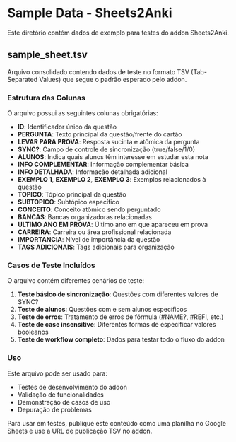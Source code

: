 # Sample Data - Sheets2Anki

Este diretório contém dados de exemplo para testes do addon Sheets2Anki.

## sample_sheet.tsv

Arquivo consolidado contendo dados de teste no formato TSV (Tab-Separated Values) que segue o padrão esperado pelo addon.

### Estrutura das Colunas

O arquivo possui as seguintes colunas obrigatórias:

- **ID**: Identificador único da questão
- **PERGUNTA**: Texto principal da questão/frente do cartão  
- **LEVAR PARA PROVA**: Resposta sucinta e atômica da pergunta
- **SYNC?**: Campo de controle de sincronização (true/false/1/0)
- **ALUNOS**: Indica quais alunos têm interesse em estudar esta nota
- **INFO COMPLEMENTAR**: Informação complementar básica
- **INFO DETALHADA**: Informação detalhada adicional
- **EXEMPLO 1**, **EXEMPLO 2**, **EXEMPLO 3**: Exemplos relacionados à questão
- **TOPICO**: Tópico principal da questão
- **SUBTOPICO**: Subtópico específico
- **CONCEITO**: Conceito atômico sendo perguntado
- **BANCAS**: Bancas organizadoras relacionadas
- **ULTIMO ANO EM PROVA**: Último ano em que apareceu em prova
- **CARREIRA**: Carreira ou área profissional relacionada
- **IMPORTANCIA**: Nível de importância da questão
- **TAGS ADICIONAIS**: Tags adicionais para organização

### Casos de Teste Incluídos

O arquivo contém diferentes cenários de teste:

1. **Teste básico de sincronização**: Questões com diferentes valores de SYNC?
2. **Teste de alunos**: Questões com e sem alunos específicos
3. **Teste de erros**: Tratamento de erros de fórmula (#NAME?, #REF!, etc.)
4. **Teste de case insensitive**: Diferentes formas de especificar valores booleanos
5. **Teste de workflow completo**: Dados para testar todo o fluxo do addon

### Uso

Este arquivo pode ser usado para:

- Testes de desenvolvimento do addon
- Validação de funcionalidades
- Demonstração de casos de uso
- Depuração de problemas

Para usar em testes, publique este conteúdo como uma planilha no Google Sheets e use a URL de publicação TSV no addon.
